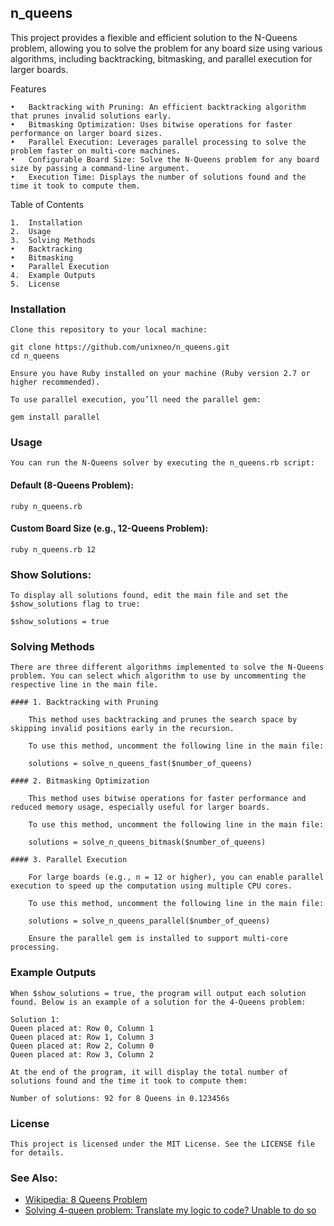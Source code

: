 
## n_queens

This project provides a flexible and efficient solution to the N-Queens problem, allowing you to solve the problem for any board size using various algorithms, including backtracking, bitmasking, and parallel execution for larger boards.

Features

	•	Backtracking with Pruning: An efficient backtracking algorithm that prunes invalid solutions early.
	•	Bitmasking Optimization: Uses bitwise operations for faster performance on larger board sizes.
	•	Parallel Execution: Leverages parallel processing to solve the problem faster on multi-core machines.
	•	Configurable Board Size: Solve the N-Queens problem for any board size by passing a command-line argument.
	•	Execution Time: Displays the number of solutions found and the time it took to compute them.

Table of Contents

	1.	Installation
	2.	Usage
	3.	Solving Methods
	•	Backtracking
	•	Bitmasking
	•	Parallel Execution
	4.	Example Outputs
	5.	License

### Installation

	Clone this repository to your local machine:

	git clone https://github.com/unixneo/n_queens.git
	cd n_queens

	Ensure you have Ruby installed on your machine (Ruby version 2.7 or higher recommended).

	To use parallel execution, you’ll need the parallel gem:

	gem install parallel

### Usage

	You can run the N-Queens solver by executing the n_queens.rb script:

#### Default (8-Queens Problem):

	ruby n_queens.rb

#### Custom Board Size (e.g., 12-Queens Problem):

	ruby n_queens.rb 12

### Show Solutions:

	To display all solutions found, edit the main file and set the $show_solutions flag to true:

	$show_solutions = true

### Solving Methods

	There are three different algorithms implemented to solve the N-Queens problem. You can select which algorithm to use by uncommenting the respective line in the main file.

	#### 1. Backtracking with Pruning

		This method uses backtracking and prunes the search space by skipping invalid positions early in the recursion.

		To use this method, uncomment the following line in the main file:

		solutions = solve_n_queens_fast($number_of_queens)

	#### 2. Bitmasking Optimization

		This method uses bitwise operations for faster performance and reduced memory usage, especially useful for larger boards.

		To use this method, uncomment the following line in the main file:

		solutions = solve_n_queens_bitmask($number_of_queens)

	#### 3. Parallel Execution

		For large boards (e.g., n = 12 or higher), you can enable parallel execution to speed up the computation using multiple CPU cores.

		To use this method, uncomment the following line in the main file:

		solutions = solve_n_queens_parallel($number_of_queens)

		Ensure the parallel gem is installed to support multi-core processing.

### Example Outputs

	When $show_solutions = true, the program will output each solution found. Below is an example of a solution for the 4-Queens problem:

	Solution 1:
	Queen placed at: Row 0, Column 1
	Queen placed at: Row 1, Column 3
	Queen placed at: Row 2, Column 0
	Queen placed at: Row 3, Column 2

	At the end of the program, it will display the total number of solutions found and the time it took to compute them:

	Number of solutions: 92 for 8 Queens in 0.123456s

### License

	This project is licensed under the MIT License. See the LICENSE file for details.



### See Also:

- [Wikipedia: 8 Queens Problem](https://en.wikipedia.org/wiki/Eight_queens_puzzle)
- [Solving 4-queen problem: Translate my logic to code? Unable to do so](https://community.unix.com/t/solving-4-queen-problem-translate-my-logic-to-code-unable-to-do-so/395405)
